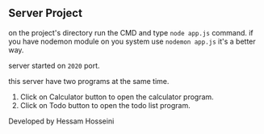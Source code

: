 ## Server Project
 on the project's directory run the CMD and type `node app.js` command. if you have nodemon module on you system use `nodemon app.js` it's a better way.

 server started on `2020` port.
 
 this server have two programs at the same time.
 1. Click on Calculator button to open the calculator program.
 2. Click on Todo button to open the todo list program.

Developed by Hessam Hosseini